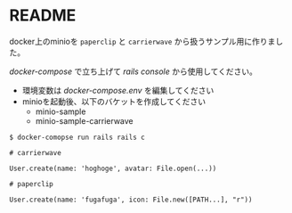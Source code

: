 # README

docker上のminioを `paperclip` と `carrierwave` から扱うサンプル用に作りました。

_docker-compose_ で立ち上げて _rails console_ から使用してください。

* 環境変数は _docker-compose.env_ を編集してください
* minioを起動後、以下のバケットを作成してください
    * minio-sample
    * minio-sample-carrierwave

```
$ docker-comopse run rails rails c

# carrierwave

User.create(name: 'hoghoge', avatar: File.open(...))

# paperclip

User.create(name: 'fugafuga', icon: File.new([PATH...], "r"))
```
